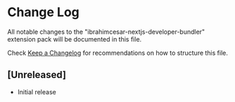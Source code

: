 # Change Log

All notable changes to the "ibrahimcesar-nextjs-developer-bundler" extension pack will be documented in this file.

Check [Keep a Changelog](http://keepachangelog.com/) for recommendations on how to structure this file.

## [Unreleased]

- Initial release
